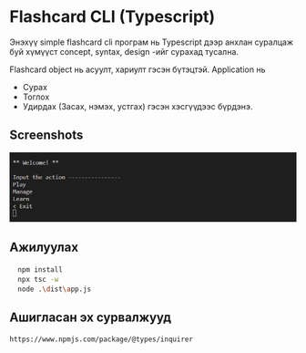 # Flashcard CLI (Typescript)

Энэхүү simple flashcard cli програм нь Typescript дээр анхлан суралцаж буй хүмүүст concept, syntax, design -ийг сурахад тусална.

Flashcard object нь асуулт, хариулт гэсэн бүтэцтэй. Application нь

- Сурах
- Тоглох
- Удирдах (Засах, нэмэх, устгах) гэсэн хэсгүүдээс бүрдэнэ.

## Screenshots

![App Screenshot](https://raw.githubusercontent.com/Khosbayar22/flashcard-game-java/test/screenshots/main-interface.png?token=GHSAT0AAAAAAB6CFBEPG6WA4UXMJSVS7CRWY77N7GA)

## Ажилуулах

```bash
  npm install
  npx tsc -w
  node .\dist\app.js
```

## Ашигласан эх сурвалжууд

```bash
https://www.npmjs.com/package/@types/inquirer
```
